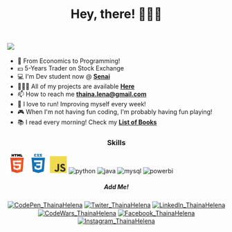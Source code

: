 <h1 align="center"> Hey, there! 👩🏽‍🚀 </h1>   
<br>

![](https://komarev.com/ghpvc/?username=Thainahelena&color=green)
- 🚀 From Economics to Programming!
- 💵 5-Years Trader on Stock Exchange
- 💻 I'm Dev student now @ [**Senai**](http://www.portaldaindustria.com.br/senai/)
- 👩🏽‍💻 All of my projects are available [**Here**](https://github.com/Thainahelena/)
- 📫 How to reach me **thaina.lena@gmail.com**
- 🏅 I love to run! Improving myself every week!
- 🎮 When I'm not having fun coding, I'm probably having fun playing!
- 📚 I read every morning! Check my [**List of Books**](https://www.notion.so/Reading-List-2021-3a4db5385f6f44ebaa7af0ceea0e2ecb)

<h3 align="center">Skills</h3>   

<span align="center">
  <img src="https://raw.githubusercontent.com/devicons/devicon/master/icons/html5/html5-original-wordmark.svg" alt="html5" width="45" height="45"/>
  <img src="https://raw.githubusercontent.com/devicons/devicon/master/icons/css3/css3-plain-wordmark.svg" alt="css3"  width="45" height="45"/>
  <img src="https://raw.githubusercontent.com/devicons/devicon/master/icons/javascript/javascript-original.svg" alt="javascript" width="40" height="40"/>
  <img src="https://upload.wikimedia.org/wikipedia/commons/thumb/c/c3/Python-logo-notext.svg/1024px-Python-logo-notext.svg.png" alt="python" width="40" height="40"/>
  <img src="https://image.flaticon.com/icons/png/512/226/226777.png" alt="java" width="45" height="45"/>
  <img src="https://seeklogo.com/images/M/mysql-logo-B4943FE6DD-seeklogo.com.png" alt="mysql" width="40" height="40"/>
  <img src="https://upload.wikimedia.org/wikipedia/commons/thumb/c/cf/New_Power_BI_Logo.svg/1200px-New_Power_BI_Logo.svg.png" alt="powerbi" width="40" height="40"/>
</span>

<h5 align="center">Add Me!</h5>
<p align="center">
<a href="https://codepen.io/Thaina_Helena" target="blank"><img align="center" src="https://cdn.jsdelivr.net/npm/simple-icons@3.0.1/icons/codepen.svg" alt="CodePen_ThainaHelena" height="20" width="20"/></a>
<a href="https://twitter.com/Thaina__Helena" target="blank"><img align="center" src="https://cdn.jsdelivr.net/npm/simple-icons@3.0.1/icons/twitter.svg" alt="Twiter_ThainaHelena" height="20" width="20" /></a>
<a href="https://linkedin.com/in/thainahelena" target="blank"><img align="center" src="https://cdn.jsdelivr.net/npm/simple-icons@3.0.1/icons/linkedin.svg" alt="LinkedIn_ThainaHelena" height="20" width="20" /></a>
<a href="https://www.codewars.com/users/ThainaHelena" target="blank"><img align="center" src="https://cdn4.iconfinder.com/data/icons/logos-brands-5/24/codewars-512.png" alt="CodeWars_ThainaHelena" height="20" width="20" /></a>
<a href="https://fb.com/ThainaHelena" target="blank"><img align="center" src="https://cdn.jsdelivr.net/npm/simple-icons@3.0.1/icons/facebook.svg" alt="Facebook_ThainaHelena" height="20" width="20" /></a>
<a href="https://www.instagram.com/thaina.helena/" target="blank"><img align="center" src="https://cdn.jsdelivr.net/npm/simple-icons@3.0.1/icons/instagram.svg" alt="Instagram_ThainaHelena" height="20" width="20" /></a>
</p>

